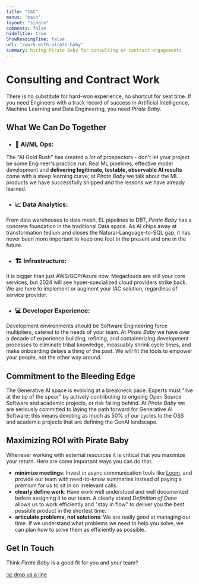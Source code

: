 ```yaml
---
title: "C&C"
menus: 'main'
layout: "single"
comments: false
hideTitle: true
ShowReadingTime: false
url: "/work-with-pirate-baby"
summary: hiring Pirate Baby for consulting or contract engagements
---
```


# Consulting and Contract Work

There is no substitute for hard-won experience, no shortcut for seat time. If you need Engineers with a track record of success in Artificial Intelligence, Machine Learning and Data Engineering, you need _Pirate Baby_.

## What We Can Do Together

- ### :robot: AI/ML Ops:
The "AI Gold Rush" has created a _lot_ of prospectors - don't let your project be some Engineer's practice run. Real ML pipelines, effective model development and **delivering legitimate, testable, observable AI results** come with a steep learning curve; at _Pirate Baby_ we talk about the ML products we have successfully shipped and the lessons we have already learned.

- ### :chart_with_upwards_trend: Data Analytics:
From data warehouses to data mesh, EL pipelines to DBT, _Pirate Baby_ has a concrete foundation in the traditional Data space. As AI chips away at transformation tedium and closes the Natural-Language-to-SQL gap, it has never been more important to keep one foot in the present and one in the future.

- ### :building_construction: Infrastructure:
It is bigger than just AWS/GCP/Azure now. Megaclouds are still your core services, but 2024 will see hyper-specialized cloud providers strike back. We are here to implement or augment your IAC solution, regardless of service provider.

- ### :computer: Developer Experience:
Development environments should be Software Engineering force multipliers, catered to the needs of your team. At _Pirate Baby_ we have over a decade of experience building, refining, and containerizing development processes to eliminate tribal knowledge, measuably shrink cycle times, and make onboarding delays a thing of the past. We will fit the tools to empower your people, not the other way around.

## Commitment to the Bleeding Edge
The Generative AI space is evolving at a breakneck pace. Experts must "live at the tip of the spear" by actively contributing to ongoing Open Source Software and academic projects, or risk falling behind. At _Pirate Baby_ we are seriously committed to laying the path forward for Generative AI Software; this means devoting as much as 50% of our cycles to the OSS and academic projects that are defining the GenAI landscape.

## Maximizing ROI with Pirate Baby
Whenever working with external resources it is critical that you maximize your return. Here are some important ways you can do that.
- **minimize meetings**: Invest in async communication tools like [Loom](https://www.loom.com/), and provide our team with need-to-know summaries instead of paying a premium for us to sit in on irrelevant calls.
- **clearly define work**: Have work well understood and well documented before assigning it to our team. A clearly stated _Definition of Done_ allows us to work efficiently and "stay in flow" to deliver you the best possible product in the shortest time.
- **articulate problems, not solutions**: We are really good at managing our time. If we understand what problems we need to help you solve, we can plan how to solve them as efficiently as possible.

## Get In Touch
Think _Pirate Baby_ is a good fit for you and your team?

[:envelope: drop us a line](&#77;&#97;&#73;&#108;&#116;&#111;&#58;&#101;&#116;&#104;&#97;&#110;&#64;&#112;&#105;&#114;&#97;&#116;&#101;&#46;&#98;&#97;&#98;&#121;&#63;&#115;&#117;&#98;&#106;&#101;&#99;&#116;&#61;&#73;&#37;&#50;&#55;&#100;&#37;&#50;&#48;&#108;&#105;&#107;&#101;&#37;&#50;&#48;&#116;&#111;&#37;&#50;&#48;&#116;&#97;&#108;&#107;&#37;&#50;&#48;&#97;&#98;&#111;&#117;&#116;&#37;&#50;&#48;&#97;&#37;&#50;&#48;&#112;&#111;&#116;&#101;&#110;&#116;&#105;&#97;&#108;&#37;&#50;&#48;&#112;&#114;&#111;&#106;&#101;&#99;&#116;)
<!--stackedit_data:
eyJoaXN0b3J5IjpbNTc0NTY4OTgwXX0=
-->